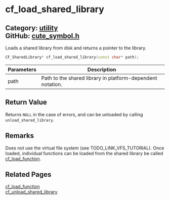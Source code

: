 [](../header.md ':include')

# cf_load_shared_library

Category: [utility](/api_reference?id=utility)  
GitHub: [cute_symbol.h](https://github.com/RandyGaul/cute_framework/blob/master/include/cute_symbol.h)  
---

Loads a shared library from disk and returns a pointer to the library.

```cpp
CF_SharedLibrary* cf_load_shared_library(const char* path);
```

Parameters | Description
--- | ---
path | Path to the shared library in platform-dependent notation.

## Return Value

Returns `NULL` in the case of errors, and can be unloaded by calling `unload_shared_library`.

## Remarks

Does not use the virtual file system (see TODO_LINK_VFS_TUTORIAL). Once loaded, individual functions can be loaded from the shared
library be called [cf_load_function](/utility/cf_load_function.md).

## Related Pages

[cf_load_function](/utility/cf_load_function.md)  
[cf_unload_shared_library](/utility/cf_unload_shared_library.md)  
